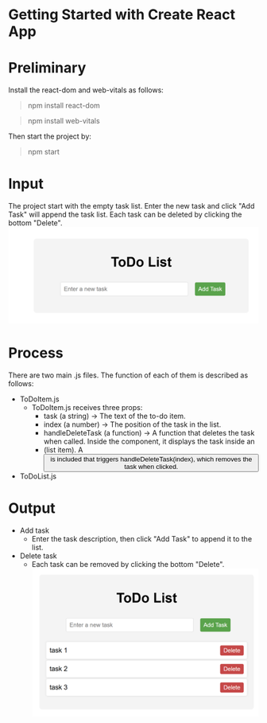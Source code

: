# Getting Started with Create React App

# Preliminary
Install the react-dom and web-vitals as follows:

>npm install react-dom

>npm install web-vitals

Then start the project by:

>npm start

# Input
The project start with the empty task list. Enter the new task and click "Add Task" will append the task list. Each task can be deleted by clicking the bottom "Delete".
![App Screenshot](./main.PNG)

# Process
There are two main .js files. The function of each of them is described as follows:
- ToDoItem.js
    - ToDoItem.js receives three props:
        - task (a string) → The text of the to-do item.
        - index (a number) → The position of the task in the list.
        - handleDeleteTask (a function) → A function that deletes the task when called.
        Inside the component, it displays the task inside an <li> (list item). A <button> is included that triggers handleDeleteTask(index), which removes the task when clicked.
- ToDoList.js

# Output
- Add task
    - Enter the task description, then click "Add Task" to append it to the list. 
- Delete task
    - Each task can be removed by clicking the bottom "Delete".
![App Screenshot](./tasks.PNG) 